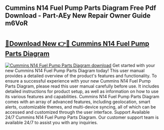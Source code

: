 ## Cummins N14 Fuel Pump Parts Diagram Free Pdf Download - Part-AEy New Repair Owner Guide m6VoR

# <h2><a href="http://dfq432j.blite.top/?on=Cummins+N14+Fuel+Pump+Parts+Diagram">🔗Download New 👉🔴 Cummins N14 Fuel Pump Parts Diagram</a></h2>

[![Cummins N14 Fuel Pump Parts Diagram download](https://i.imgur.com/lujVjoI.png)](http://dfq432j.blite.top/?on=Cummins+N14+Fuel+Pump+Parts+Diagram)
Get started with your new Cummins N14 Fuel Pump Parts Diagram today! This user manual provides a detailed overview of the product's features and functionality. To ensure a successful experience with your new Cummins N14 Fuel Pump Parts Diagram, please read this user manual carefully before use. It includes detailed instructions for product setup, as well as information on how to use its various features and capabilities. Cummins N14 Fuel Pump Parts Diagram comes with an array of advanced features, including geolocation, smart alerts, customizable themes, and multi-device syncing, all of which can be accessed and customized through the user interface. Support Available 24/7 Cummins N14 Fuel Pump Parts Diagram. Our customer support team is available 24/7 to assist you with any inquiries.
